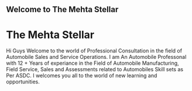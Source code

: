 ## Welcome to The Mehta Stellar
<h1>The Mehta Stellar</h1>
<p>Hi Guys Welcome to the world of Professional Consultation in the field of Automobile Sales and Service Operations.
I am An Automobile Professonal with 12 + Years of experiance in the Field of Automobile Manufacturing, Field Service, 
Sales and Assessments related to Automobiles Skill sets as Per ASDC.
I welcomes you all to the world of new learning and opportunities.</p>
<img src="https://photos.google.com/photo/AF1QipMcpFsv-jHSIoZVqxs41eWvFp9c17mb35Y1etgY" style="width:100px;height:80px;>
</body>
</html>

